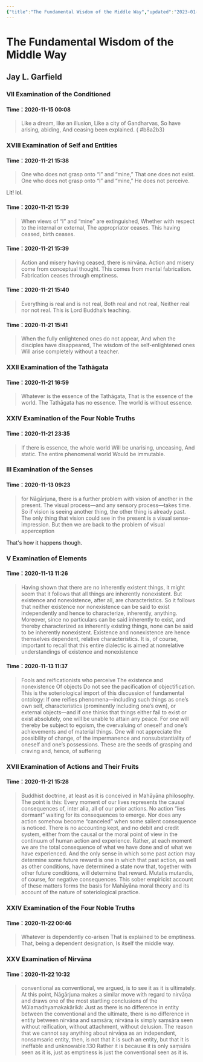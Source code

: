```yaml
---
{"title":"The Fundamental Wisdom of the Middle Way","updated":"2023-01-24T17:35:17+06:00","created":"2020-11-14T16:12:13+06:00","dg-publish":true,"tags":["buddhism","philosophy","reading-notes"],"permalink":"/personal/reading/notes-and-highlights/the-fundamental-wisdom-of-the-middle-way/","dgPassFrontmatter":true}
---
```


# The Fundamental Wisdom of the Middle Way
## Jay L. Garfield
### VII Examination of the Conditioned
#### Time：2020-11-15 00:08
> Like a dream, like an illusion, 
Like a city of Gandharvas, 
So have arising, abiding, 
And ceasing been explained.
{ #b8a2b3}


### XVIII Examination of Self and Entities
#### Time：2020-11-21 15:38
> One who does not grasp onto “I” and “mine,” 
That one does not exist. 
One who does not grasp onto “I” and “mine,” 
He does not perceive.

Lit! lol.
#### Time：2020-11-21 15:39
> When views of “I” and “mine” are extinguished, 
Whether with respect to the internal or external, 
The appropriator ceases. 
This having ceased, birth ceases.
#### Time：2020-11-21 15:39
> Action and misery having ceased, there is nirvāṇa. 
Action and misery come from conceptual thought. 
This comes from mental fabrication. 
Fabrication ceases through emptiness.
#### Time：2020-11-21 15:40
> Everything is real and is not real, 
Both real and not real, 
Neither real nor not real. 
This is Lord Buddha’s teaching.
#### Time：2020-11-21 15:41
> When the fully enlightened ones do not appear, 
And when the disciples have disappeared, 
The wisdom of the self-enlightened ones 
Will arise completely without a teacher.
### XXII Examination of the Tathāgata
#### Time：2020-11-21 16:59
> Whatever is the essence of the Tathāgata, 
That is the essence of the world. 
The Tathāgata has no essence. 
The world is without essence.
### XXIV Examination of the Four Noble Truths
#### Time：2020-11-21 23:35
> If there is essence, the whole world 
Will be unarising, unceasing, 
And static. The entire phenomenal world 
Would be immutable.
### III Examination of the Senses
#### Time：2020-11-13 09:23
> for Nāgārjuna, there is a further problem with vision of another in the present. The visual process—and any sensory process—takes time. So if vision is seeing another thing, the other thing is already past. The only thing that vision could see in the present is a visual sense-impression. But then we are back to the problem of visual apperception

That's how it happens though.
### V Examination of Elements
#### Time：2020-11-13 11:26
> Having shown that there are no inherently existent things, it might seem that it follows that all things are inherently nonexistent. But existence and nonexistence, after all, are characteristics. So it follows that neither existence nor nonexistence can be said to exist independently and hence to characterize, inherently, anything. Moreover, since no particulars can be said inherently to exist, and thereby characterized as inherently existing things, none can be said to be inherently nonexistent. Existence and nonexistence are hence themselves dependent, relative characteristics. It is, of course, important to recall that this entire dialectic is aimed at nonrelative understandings of existence and nonexistence
#### Time：2020-11-13 11:37
> Fools and reificationists who perceive 
The existence and nonexistence 
Of objects 
Do not see the pacification of objectification. 
This is the soteriological import of this discussion of fundamental ontology: If one reifies phenomena—including such things as one’s own self, characteristics (prominently including one’s own), or external objects—and if one thinks that things either fail to exist or exist absolutely, one will be unable to attain any peace. For one will thereby be subject to egoism, the overvaluing of oneself and one’s achievements and of material things. One will not appreciate the possibility of change, of the impermanence and nonsubstantiality of oneself and one’s possessions. These are the seeds of grasping and craving and, hence, of suffering
### XVII Examination of Actions and Their Fruits
#### Time：2020-11-21 15:28
> Buddhist doctrine, at least as it is conceived in Mahāyāna philosophy. The point is this: Every moment of our lives represents the causal consequences of, inter alia, all of our prior actions. No action “lies dormant” waiting for its consequences to emerge. Nor does any action somehow become “canceled” when some salient consequence is noticed. There is no accounting kept, and no debit and credit system, either from the causal or the moral point of view in the continuum of human action and experience. Rather, at each moment we are the total consequence of what we have done and of what we have experienced. And the only sense in which some past action may determine some future reward is one in which that past action, as well as other conditions, have determined a state now that, together with other future conditions, will determine that reward. Mutatis mutandis, of course, for negative consequences. This sober empiricist account of these matters forms the basis for Mahāyāna moral theory and its account of the nature of soteriological practice.
### XXIV Examination of the Four Noble Truths
#### Time：2020-11-22 00:46
> Whatever is dependently co-arisen 
That is explained to be emptiness. 
That, being a dependent designation, 
Is itself the middle way.
### XXV Examination of Nirvāna
#### Time：2020-11-22 10:32
> conventional as conventional, we argued, is to see it as it is ultimately. At this point, Nāgārjuna makes a similar move with regard to nirvāṇa and draws one of the most startling conclusions of the Mūlamadhyamakakārikā: Just as there is no difference in entity between the conventional and the ultimate, there is no difference in entity between nirvāṇa and saṃsāra; nirvāṇa is simply saṃsāra seen without reification, without attachment, without delusion. The reason that we cannot say anything about nirvāṇa as an independent, nonsamsaric entity, then, is not that it is such an entity, but that it is ineffable and unknowable.130 Rather it is because it is only saṃsāra seen as it is, just as emptiness is just the conventional seen as it is.